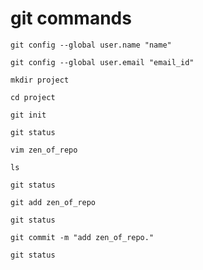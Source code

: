 # git commands

```
git config --global user.name "name"
```

```
git config --global user.email "email_id"
```

```
mkdir project
```

```
cd project
```

```
git init
```

```
git status
```

```
vim zen_of_repo
```

```
ls
```

```
git status
```

```
git add zen_of_repo
```

```
git status
```

```
git commit -m "add zen_of_repo."
```

```
git status
```









